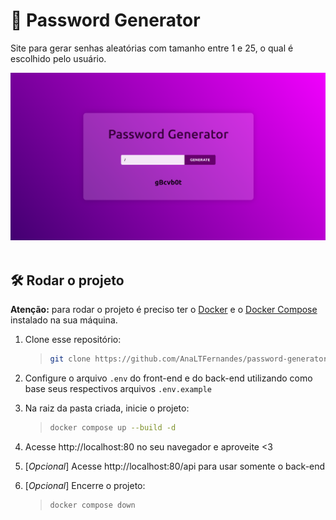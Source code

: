 # :key: Password Generator

Site para gerar senhas aleatórias com tamanho entre 1 e 25, o qual é escolhido pelo usuário.

<div align=center>
 
  <img alt="Password Generator preview" src="https://raw.githubusercontent.com/AnaLTFernandes/password-generator/main/frontend/src/assets/password-generator-preview.png" />
  
</div>

<br />

## :hammer_and_wrench: Rodar o projeto

**Atenção:** para rodar o projeto é preciso ter o [Docker](https://docs.docker.com/engine/install/) e o [Docker Compose](https://docs.docker.com/compose/install/) instalado na sua máquina.

1. Clone esse repositório:

   > ```bash
   > git clone https://github.com/AnaLTFernandes/password-generator.git
   > ```

2. Configure o arquivo `.env` do front-end e do back-end utilizando como base seus respectivos arquivos `.env.example`

3. Na raiz da pasta criada, inicie o projeto:

   > ```bash
   > docker compose up --build -d
   > ```

4. Acesse http://localhost:80 no seu navegador e aproveite <3

5. [*Opcional*] Acesse http://localhost:80/api para usar somente o back-end

6. [*Opcional*] Encerre o projeto:

   > ```bash
   > docker compose down
   > ```
